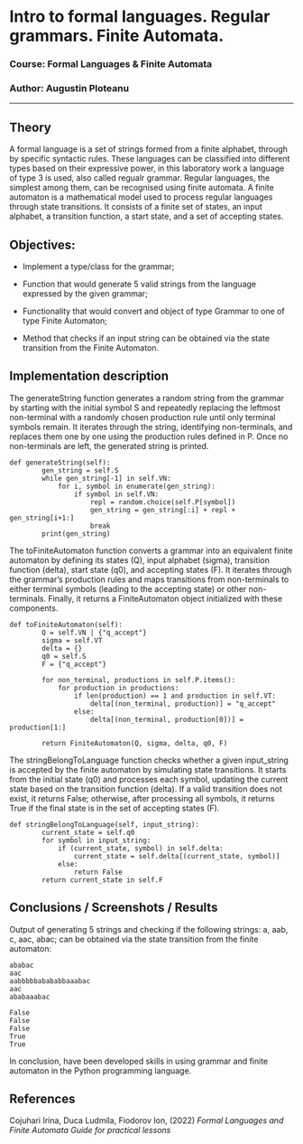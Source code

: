 # Intro to formal languages. Regular grammars. Finite Automata.

### Course: Formal Languages & Finite Automata
### Author: Augustin Ploteanu

----

## Theory
A formal language is a set of strings formed from a finite alphabet, through by specific syntactic rules. These languages can be classified into different types based on their expressive power, in this laboratory work a language of type 3 is used, also called regualr grammar. Regular languages, the simplest among them, can be recognised using finite automata. A finite automaton is a mathematical model used to process regular languages through state transitions. It consists of a finite set of states, an input alphabet, a transition function, a start state, and a set of accepting states.


## Objectives:

* Implement a type/class for the grammar;

* Function that would generate 5 valid strings from the language expressed by the given grammar;

* Functionality that would convert and object of type Grammar to one of type Finite Automaton;

* Method that checks if an input string can be obtained via the state transition from the Finite Automaton.


## Implementation description

The generateString function generates a random string from the grammar by starting with the initial symbol S and repeatedly replacing the leftmost non-terminal with a randomly chosen production rule until only terminal symbols remain. It iterates through the string, identifying non-terminals, and replaces them one by one using the production rules defined in P. Once no non-terminals are left, the generated string is printed.

```
def generateString(self):
        gen_string = self.S
        while gen_string[-1] in self.VN:
            for i, symbol in enumerate(gen_string):
                if symbol in self.VN:
                    repl = random.choice(self.P[symbol])
                    gen_string = gen_string[:i] + repl + gen_string[i+1:]
                    break
        print(gen_string)
```

The toFiniteAutomaton function converts a grammar into an equivalent finite automaton by defining its states (Q), input alphabet (sigma), transition function (delta), start state (q0), and accepting states (F). It iterates through the grammar’s production rules and maps transitions from non-terminals to either terminal symbols (leading to the accepting state) or other non-terminals. Finally, it returns a FiniteAutomaton object initialized with these components.

```
def toFiniteAutomaton(self):
        Q = self.VN | {"q_accept"}
        sigma = self.VT
        delta = {}
        q0 = self.S
        F = {"q_accept"}

        for non_terminal, productions in self.P.items():
            for production in productions:
                if len(production) == 1 and production in self.VT:
                    delta[(non_terminal, production)] = "q_accept"
                else:
                    delta[(non_terminal, production[0])] = production[1:]

        return FiniteAutomaton(Q, sigma, delta, q0, F)
```

The stringBelongToLanguage function checks whether a given input_string is accepted by the finite automaton by simulating state transitions. It starts from the initial state (q0) and processes each symbol, updating the current state based on the transition function (delta). If a valid transition does not exist, it returns False; otherwise, after processing all symbols, it returns True if the final state is in the set of accepting states (F).

```
def stringBelongToLanguage(self, input_string):
        current_state = self.q0
        for symbol in input_string:
            if (current_state, symbol) in self.delta:
                current_state = self.delta[(current_state, symbol)]
            else:
                return False
        return current_state in self.F
```


## Conclusions / Screenshots / Results

Output of generating 5 strings and checking if the following strings: a, aab, c, aac, abac; can be obtained via the state transition from the finite automaton:
```
ababac
aac
aabbbbbabababbaaabac
aac
ababaaabac

False
False
False
True
True
```

In conclusion, have been developed skills in using grammar and finite automaton in the Python programming language.

## References
Cojuhari Irina, Duca Ludmila, Fiodorov Ion, (2022) *Formal Languages and Finite Automata Guide for practical lessons*